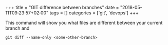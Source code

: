 +++
title = "GIT difference between branches"
date = "2018-05-11T09:23:57+02:00"
tags = []
categories = ['git', 'devops']
+++

This command will show you what files are different between your current branch and <some-other-branch>

<!--more-->

    git diff --name-only <some-other-branch> 